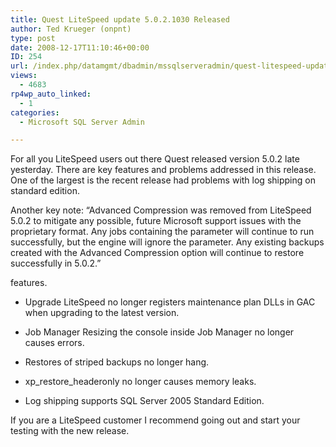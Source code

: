 ```yaml
---
title: Quest LiteSpeed update 5.0.2.1030 Released
author: Ted Krueger (onpnt)
type: post
date: 2008-12-17T11:10:46+00:00
ID: 254
url: /index.php/datamgmt/dbadmin/mssqlserveradmin/quest-litespeed-update-5-0-2-1030-releas/
views:
  - 4683
rp4wp_auto_linked:
  - 1
categories:
  - Microsoft SQL Server Admin

---
```

For all you LiteSpeed users out there Quest released version 5.0.2 late yesterday. There are key features and problems addressed in this release. One of the largest is the recent release had problems with log shipping on standard edition.

Another key note: &#8220;Advanced Compression was removed from LiteSpeed 5.0.2 to mitigate any possible, future Microsoft support issues with the proprietary format. Any jobs containing the parameter will continue to run successfully, but the engine will ignore the parameter. Any existing backups created with the Advanced Compression option will continue to restore successfully in 5.0.2.&#8221;

features.
  
* Upgrade LiteSpeed no longer registers maintenance plan DLLs in GAC when upgrading to the latest version.
  
* Job Manager Resizing the console inside Job Manager no longer causes errors.
  
* Restores of striped backups no longer hang.
  
* xp\_restore\_headeronly no longer causes memory leaks.
  
* Log shipping supports SQL Server 2005 Standard Edition. 

If you are a LiteSpeed customer I recommend going out and start your testing with the new release.
